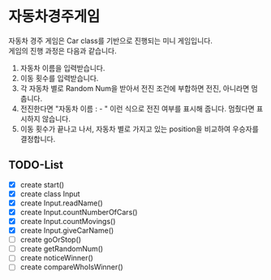 # 자동차경주게임

자동차 경주 게임은 Car class를 기반으로 진행되는 미니 게임입니다.  
게임의 진행 과정은 다음과 같습니다.  
1. 자동차 이름을 입력받습니다.  
2. 이동 횟수를 입력받습니다.  
3. 각 자동차 별로 Random Num을 받아서 전진 조건에 부합하면 전진, 아니라면 멈춥니다.  
4. 전진한다면 "자동차 이름 : - " 이런 식으로 전진 여부를 표시해 줍니다. 멈췄다면 표시하지 않습니다.  
5. 이동 횟수가 끝나고 나서, 자동차 별로 가지고 있는 position을 비교하여 우승자를 결정합니다.

## TODO-List

- [x] create start()
- [x] create class Input 
- [x] create Input.readName()
- [x] create Input.countNumberOfCars()
- [x] create Input.countMovings()
- [x] create Input.giveCarName()
- [ ] create goOrStop()
- [ ] create getRandomNum()
- [ ] create noticeWinner()
- [ ] create compareWhoIsWinner()
